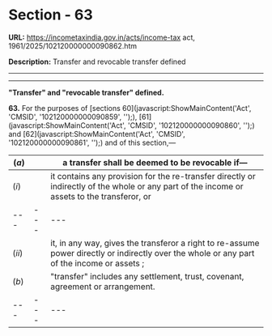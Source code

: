 # Section - 63

**URL:** https://incometaxindia.gov.in/acts/income-tax act, 1961/2025/102120000000090862.htm

**Description:** Transfer and revocable transfer defined

---

****

**"Transfer" and "revocable transfer" defined.**

**63.** For the purposes of [sections 60](javascript:ShowMainContent\('Act', 'CMSID', '102120000000090859', ''\);), [61](javascript:ShowMainContent\('Act', 'CMSID', '102120000000090860', ''\);) and [62](javascript:ShowMainContent\('Act', 'CMSID', '102120000000090861', ''\);) and of this section,—

(_a_) |  |  a transfer shall be deemed to be revocable if—  
---|---|---  
(_i_) |  |  it contains any provision for the re-transfer directly or indirectly of the whole or any part of the income or assets to the transferor, or  
---|---|---  
(_ii_) |  |  it, in any way, gives the transferor a right to re-assume power directly or indirectly over the whole or any part of the income or assets ;  
(_b_) |  |  "transfer" includes any settlement, trust, covenant, agreement or arrangement.  
---|---|---